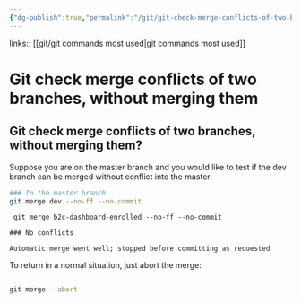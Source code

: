 ```yaml
---
{"dg-publish":true,"permalink":"/git/git-check-merge-conflicts-of-two-branches-without-merging-them/"}
---
```


links:: [[git/git commands most used\|git commands most used]]

# Git check merge conflicts of two branches, without merging them

## Git check merge conflicts of two branches, without merging them?

Suppose you are on the master branch and you would like to test if the dev branch can be merged without conflict into the master.

```bash
### In the master branch
git merge dev --no-ff --no-commit
```

```
 git merge b2c-dashboard-enrolled --no-ff --no-commit

### No conflicts 

Automatic merge went well; stopped before committing as requested

```

To return in a normal situation, just abort the merge:

```bash

git merge --abort
```